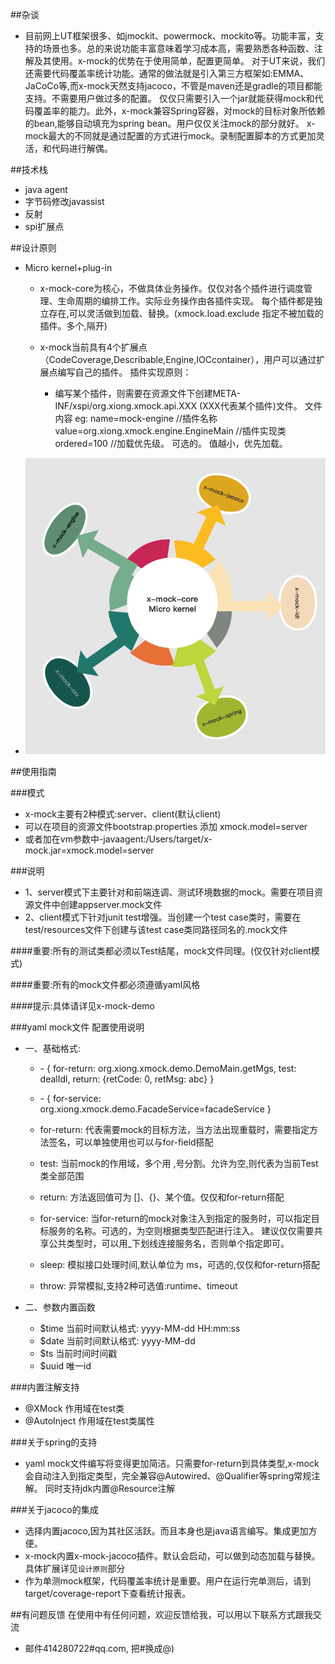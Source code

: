 ##杂谈
* 目前网上UT框架很多、如jmockit、powermock、mockito等。功能丰富，支持的场景也多。总的来说功能丰富意味着学习成本高，需要熟悉各种函数、注解及其使用。x-mock的优势在于使用简单，配置更简单。
对于UT来说，我们还需要代码覆盖率统计功能。通常的做法就是引入第三方框架如:EMMA、JaCoCo等,而x-mock天然支持jacoco，不管是maven还是gradle的项目都能支持。不需要用户做过多的配置。
仅仅只需要引入一个jar就能获得mock和代码覆盖率的能力。此外，x-mock兼容Spring容器，对mock的目标对象所依赖的bean,能够自动填充为spring bean。用户仅仅关注mock的部分就好。
x-mock最大的不同就是通过配置的方式进行mock。录制配置脚本的方式更加灵活，和代码进行解偶。

##技术栈
* java agent
* 字节码修改javassist
* 反射
* spi扩展点

##设计原则
* Micro kernel+plug-in
    *   x-mock-core为核心，不做具体业务操作。仅仅对各个插件进行调度管理、生命周期的编排工作。实际业务操作由各插件实现。
        每个插件都是独立存在,可以灵活做到加载、替换。(xmock.load.exclude 指定不被加载的插件。多个,隔开)

    *  x-mock当前具有4个扩展点（CodeCoverage,Describable,Engine,IOCcontainer），用户可以通过扩展点编写自己的插件。
       插件实现原则：
       *  编写某个插件，则需要在资源文件下创建META-INF/xspi/org.xiong.xmock.api.XXX (XXX代表某个插件)文件。
          文件内容 eg:
              name=mock-engine   //插件名称
              value=org.xiong.xmock.engine.EngineMain   //插件实现类
              ordered=100  //加载优先级。 可选的。 值越小，优先加载。
              
* ![xmock](xmock.png)


##使用指南

###模式
* x-mock主要有2种模式:server、client(默认client)
* 可以在项目的资源文件bootstrap.properties 添加 xmock.model=server
* 或者加在vm参数中-javaagent:/Users/target/x-mock.jar=xmock.model=server

###说明
* 1、server模式下主要针对和前端连调、测试环境数据的mock。需要在项目资源文件中创建appserver.mock文件
* 2、client模式下针对junit test增强。当创建一个test case类时，需要在test/resources文件下创建与该test case类同路径同名的.mock文件

####重要:所有的测试类都必须以Test结尾，mock文件同理。(仅仅针对client模式)

####重要:所有的mock文件都必须遵循yaml风格

####提示:具体请详见x-mock-demo

###yaml mock文件 配置使用说明
* 一、基础格式:
   * \- { for-return: org.xiong.xmock.demo.DemoMain.getMgs,  test: dealIdl, return: {retCode: 0, retMsg: abc} } 
     
   * \- { for-service: org.xiong.xmock.demo.FacadeService=facadeService  }
   *  for-return: 代表需要mock的目标方法，当方法出现重载时，需要指定方法签名，可以单独使用也可以与for-field搭配
   *  test: 当前mock的作用域，多个用 ,号分割。允许为空,则代表为当前Test类全部范围
   *  return: 方法返回值可为 []、{}、某个值。仅仅和for-return搭配
   *  for-service: 当for-return的mock对象注入到指定的服务时，可以指定目标服务的名称。可选的，为空则根据类型匹配进行注入。
       建议仅仅需要共享公共类型时，可以用_下划线连接服务名，否则单个指定即可。
   *  sleep: 模拟接口处理时间,默认单位为 ms，可选的,仅仅和for-return搭配
   *  throw: 异常模拟,支持2种可选值:runtime、timeout
 
* 二、参数内置函数
   *  $time 当前时间默认格式: yyyy-MM-dd HH:mm:ss
   *  $date 当前时间默认格式: yyyy-MM-dd
   *  $ts 当前时间时间戳
   *  $uuid 唯一id
   
###内置注解支持
* @XMock 作用域在test类
* @AutoInject 作用域在test类属性


###关于spring的支持
* yaml mock文件编写将变得更加简洁。只需要for-return到具体类型,x-mock会自动注入到指定类型，完全兼容@Autowired、@Qualifier等spring常规注解。
同时支持jdk内置@Resource注解

###关于jacoco的集成
* 选择内置jacoco,因为其社区活跃。而且本身也是java语言编写。集成更加方便。
* x-mock内置x-mock-jacoco插件。默认会启动，可以做到动态加载与替换。具体扩展详见`设计原则`部分
* 作为单测mock框架，代码覆盖率统计是重要。用户在运行完单测后，请到target/coverage-report下查看统计报表。


##有问题反馈
在使用中有任何问题，欢迎反馈给我，可以用以下联系方式跟我交流

* 邮件414280722#qq.com, 把#换成@)